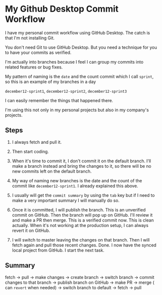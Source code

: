 # My Github Desktop Commit Workflow
I have my personal commit workflow using GitHub Desktop.
The catch is that I'm not installing Git. 

You don't need Git to use GitHub Desktop.
But you need a technique for you to have your commits as
verified.

I'm actually into branches because I feel
I can group my commits into related features 
or bug fixes.

My pattern of naming is the `date` and 
the count commit which I call `sprint`, so
this is an example of my branches in a day

`december12-sprint1`, `december12-sprint2`, 
`december12-sprint3`

I can easily remember the things that happened 
there.

I'm using this not only in my personal projects
but also in my company's projects.

## Steps
1. I always fetch and pull it.

2. Then start coding.

3. When it's time to commit it, I don't
commit it on the default branch.
I'll make a branch instead and bring the 
changes to it, so there will be no 
new commits left on the default branch.

4. My way of naming new branches is 
the date and the count of the commit
like `december12-sprint1`.
I already explained this above.

5. I usually will get the `commit summary` by 
using the `tab` key but if I need to make 
a very important summary I will manually do so.

6. Once it is committed, I will publish the branch.
This is an unverified commit on GitHub.
Then the branch will pop up on GitHub. I'll review 
it and make a PR then merge. This is a verified
commit now. This is clean actually. When it's not 
working at the production setup, I can always
revert it on GitHub.

7. I will switch to master leaving the changes on that
branch. Then I will fetch again and pull those recent
changes. Done. I now have the synced local project
from GitHub. I start the next task.

## Summary
fetch -> pull -> make changes -> create branch -> switch branch
-> commit changes to that branch -> publish branch on GitHub
-> make PR -> merge ( can `revert` when needed) -> switch branch
to default -> fetch -> pull 
